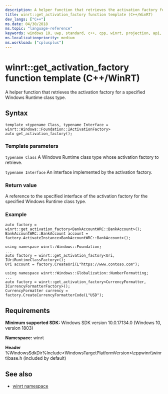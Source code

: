 ```yaml
---
description: A helper function that retrieves the activation factory for a specified Windows Runtime class type.
title: winrt::get_activation_factory function template (C++/WinRT)
dev_langs: ["C++"]
ms.date: 04/30/2018
ms.topic: "language-reference"
keywords: windows 10, uwp, standard, c++, cpp, winrt, projection, api, reference, get, activation, factory
ms.localizationpriority: medium
ms.workload: ["cplusplus"]
---
```


# winrt::get_activation_factory function template (C++/WinRT)

A helper function that retrieves the activation factory for a specified Windows Runtime class type.

## Syntax
```cppwinrt
template <typename Class, typename Interface = winrt::Windows::Foundation::IActivationFactory>
auto get_activation_factory();
```

### Template parameters
`typename Class`
A Windows Runtime class type whose activation factory to retrieve.

`typename Interface`
An interface implemented by the activation factory.

### Return value 
A reference to the specified interface of the activation factory for the specified Windows Runtime class type.

### Example
```cppwinrt
auto factory = winrt::get_activation_factory<BankAccountWRC::BankAccount>();
BankAccountWRC::BankAccount account = factory.ActivateInstance<BankAccountWRC::BankAccount>();
```

```cppwinrt
using namespace winrt::Windows::Foundation;
...
auto factory = winrt::get_activation_factory<Uri, IUriRuntimeClassFactory>();
Uri account = factory.CreateUri(L"https://www.contoso.com");
```

```cppwinrt
using namespace winrt::Windows::Globalization::NumberFormatting;
...
auto factory = winrt::get_activation_factory<CurrencyFormatter, ICurrencyFormatterFactory>();
CurrencyFormatter currency = factory.CreateCurrencyFormatterCode(L"USD");
```

## Requirements
**Minimum supported SDK:** Windows SDK version 10.0.17134.0 (Windows 10, version 1803)

**Namespace:** winrt

**Header** %WindowsSdkDir%Include\<WindowsTargetPlatformVersion>\cppwinrt\winrt\base.h (included by default)

## See also 
* [winrt namespace](winrt.md)
